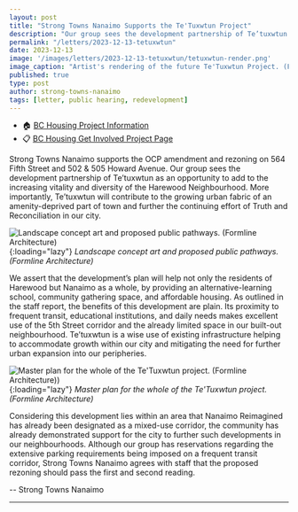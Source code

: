 ```yaml
---
layout: post
title: "Strong Towns Nanaimo Supports the Te'Tuxwtun Project"
description: "Our group sees the development partnership of Te’tuxwtun as an opportunity to add to the increasing vitality and diversity of the Harewood Neighbourhood." 
permalink: "/letters/2023-12-13-tetuxwtun"
date: 2023-12-13
image: '/images/letters/2023-12-13-tetuxwtun/tetuxwtun-render.png'
image_caption: "Artist's rendering of the future Te'Tuxwtun Project. (Formline Architecture)"
published: true
type: post
author: strong-towns-nanaimo
tags: [letter, public hearing, redevelopment]
---
```


* 🏠 [BC Housing Project Information](https://ehq-production-canada.s3.ca-central-1.amazonaws.com/ff712b828e3745d3e492ee0f75b1893f6d190096/original/1682101949/a300fb109c68267626dfa830021f61ca_The_Te%E2%80%99tuxwtun_Vision_FINAL_April_20_2023.pdf?X-Amz-Algorithm=AWS4-HMAC-SHA256&X-Amz-Credential=AKIA4KKNQAKIOR7VAOP4%2F20231219%2Fca-central-1%2Fs3%2Faws4_request&X-Amz-Date=20231219T210335Z&X-Amz-Expires=300&X-Amz-SignedHeaders=host&X-Amz-Signature=94577c12df79720d8cfb47a49abd94d40c9365a1ec7ee75c1377cf8a3a853765)
* 📋 [BC Housing Get Involved Project Page](https://letstalkhousingbc.ca/nanaimo-tetuxwtun)

Strong Towns Nanaimo supports the OCP amendment and rezoning on 564 Fifth Street and 502 & 505 Howard Avenue. Our group sees the development partnership of Te’tuxwtun as an opportunity to add to the increasing vitality and diversity of the Harewood Neighbourhood. More importantly, Te’tuxwtun will contribute to the growing urban fabric of an amenity-deprived part of town and further the continuing effort of Truth and Reconciliation in our city. 

![Landscape concept art and proposed public pathways. (Formline Architecture)]({{site.baseurl}}/images/letters/2023-12-13-tetuxwtun/tetuxwtun-landscape-concept.png){:loading="lazy"}
*Landscape concept art and proposed public pathways. (Formline Architecture)*

We assert that the development’s plan will help not only the residents of Harewood but Nanaimo as a whole, by providing an alternative-learning school, community gathering space, and affordable housing. As outlined in the staff report, the benefits of this development are plain. Its proximity to frequent transit, educational institutions, and daily needs makes excellent use of the 5th Street corridor and the already limited space in our built-out neighbourhood. Te’tuxwtun is a wise use of existing infrastructure helping to accommodate growth within our city and mitigating the need for further urban expansion into our peripheries. 

![Master plan for the whole of the Te'Tuxwtun project. (Formline Architecture))]({{site.baseurl}}/images/letters/2023-12-13-tetuxwtun/tetuxwtun-master-plan.png){:loading="lazy"}
*Master plan for the whole of the Te'Tuxwtun project. (Formline Architecture)*

Considering this development lies within an area that Nanaimo Reimagined has already been designated as a mixed-use corridor, the community has already demonstrated support for the city to further such developments in our neighbourhoods. Although our group has reservations regarding the extensive parking requirements being imposed on a frequent transit corridor, Strong Towns Nanaimo agrees with staff that the proposed rezoning should pass the first and second reading.

-- Strong Towns Nanaimo

***